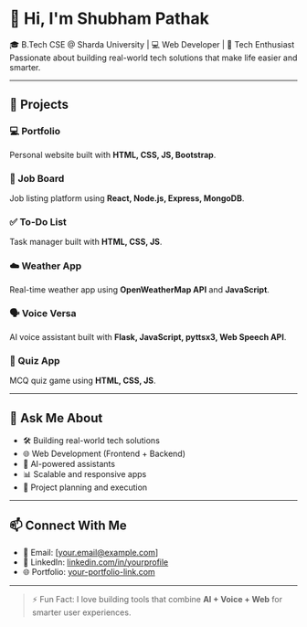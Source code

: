 # 👋 Hi, I'm Shubham Pathak

🎓 B.Tech CSE @ Sharda University | 💻 Web Developer | 🤖 Tech Enthusiast  
Passionate about building real-world tech solutions that make life easier and smarter.

---

## 💼 Projects

### 💻 Portfolio  
Personal website built with **HTML, CSS, JS, Bootstrap**.

### 📢 Job Board  
Job listing platform using **React, Node.js, Express, MongoDB**.

### ✅ To-Do List  
Task manager built with **HTML, CSS, JS**.

### ☁️ Weather App  
Real-time weather app using **OpenWeatherMap API** and **JavaScript**.

### 🗣️ Voice Versa  
AI voice assistant built with **Flask, JavaScript, pyttsx3, Web Speech API**.

### 🧠 Quiz App  
MCQ quiz game using **HTML, CSS, JS**.

---

## 💬 Ask Me About
- 🛠️ Building real-world tech solutions  
- 🌐 Web Development (Frontend + Backend)  
- 🤖 AI-powered assistants  
- 📊 Scalable and responsive apps  
- 🎯 Project planning and execution

---

## 📫 Connect With Me

- 📧 Email: [your.email@example.com]
- 💼 LinkedIn: [linkedin.com/in/yourprofile](https://linkedin.com/in/yourprofile)
- 🌐 Portfolio: [your-portfolio-link.com](https://your-portfolio-link.com)

---

> ⚡ Fun Fact: I love building tools that combine **AI + Voice + Web** for smarter user experiences.

